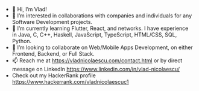 - 👋 Hi, I’m Vlad!
- 👀 I’m interested in collaborations with companies and individuals for any Software Development projects.
- 🌱 I’m currently learning Flutter, React, and networks. I have experience in Java, C, C++, Haskell, JavaScript, TypeScript, HTML/CSS, SQL, Python.
- 💞️ I’m looking to collaborate on Web/Mobile Apps Development, on either Frontend, Backend, or Full Stack.
- 📫 Reach me at https://vladnicolaescu.com/contact.html or by direct message on LinkedIn https://www.linkedin.com/in/vlad-nicolaescu/
- Check out my HackerRank profile https://www.hackerrank.com/vladnicolaescuc1

<!---
vladioannicolaescu/vladioannicolaescu is a ✨ special ✨ repository because its `README.md` (this file) appears on your GitHub profile.
You can click the Preview link to take a look at your changes.
--->
